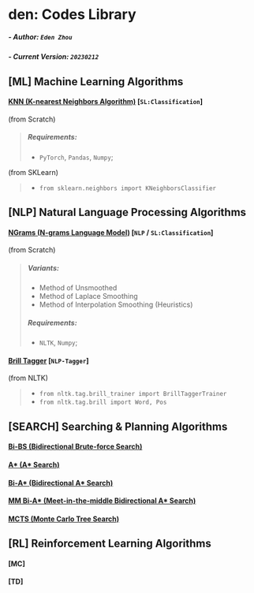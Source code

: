 # den: Codes Library

##### - Author: `Eden Zhou`
##### - Current Version: `20230212`



## [ML] Machine Learning Algorithms


#### [KNN (K-nearest Neighbors Algorithm)](https://github.com/Edennnnnnnnnn/den/blob/main/algorithms/KNN.py) [`SL:Classification`] 
(from Scratch)
> ##### Requirements:
> - `PyTorch`, `Pandas`, `Numpy`;

(from SKLearn)
> - `from sklearn.neighbors import KNeighborsClassifier`



## [NLP] Natural Language Processing Algorithms

#### [NGrams (N-grams Language Model)](https://github.com/Edennnnnnnnnn/den/blob/main/algorithms/NGrams.py) [`NLP` / `SL:Classification`] 
(from Scratch)
> ##### Variants:
> - Method of Unsmoothed
> - Method of Laplace Smoothing
> - Method of Interpolation Smoothing (Heuristics)
> ##### Requirements:
> - `NLTK`, `Numpy`;

#### [Brill Tagger](https://github.com/Edennnnnnnnnn/den/blob/main/algorithms/NGrams.py) [`NLP-Tagger`] 
(from NLTK)
> - `from nltk.tag.brill_trainer import BrillTaggerTrainer`
> - `from nltk.tag.brill import Word, Pos`


## [SEARCH] Searching & Planning Algorithms

#### [Bi-BS (Bidirectional Brute-force Search)](https://github.com/Edennnnnnnnnn/den/blob/main/algorithms/)
#### [A* (A* Search)](https://github.com/Edennnnnnnnnn/den/blob/main/algorithms/)
#### [Bi-A* (Bidirectional A* Search)](https://github.com/Edennnnnnnnnn/den/blob/main/algorithms/)
#### [MM Bi-A* (Meet-in-the-middle Bidirectional A* Search)](https://github.com/Edennnnnnnnnn/den/blob/main/algorithms/)
#### [MCTS (Monte Carlo Tree Search)](https://github.com/Edennnnnnnnnn/den/blob/main/algorithms/)


## [RL] Reinforcement Learning Algorithms
#### [MC]
#### [TD]
